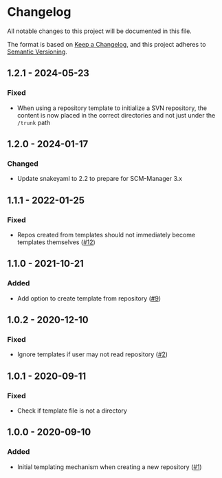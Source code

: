 # Changelog
All notable changes to this project will be documented in this file.

The format is based on [Keep a Changelog](https://keepachangelog.com/en/1.0.0/),
and this project adheres to [Semantic Versioning](https://semver.org/spec/v2.0.0.html).

## 1.2.1 - 2024-05-23
### Fixed
- When using a repository template to initialize a SVN repository, the content is now placed in the correct directories and not just under the `/trunk` path

## 1.2.0 - 2024-01-17
### Changed
- Update snakeyaml to 2.2 to prepare for SCM-Manager 3.x

## 1.1.1 - 2022-01-25
### Fixed
- Repos created from templates should not immediately become templates themselves ([#12](https://github.com/scm-manager/scm-repository-template-plugin/pull/12))

## 1.1.0 - 2021-10-21
### Added
- Add option to create template from repository ([#9](https://github.com/scm-manager/scm-repository-template-plugin/pull/9))

## 1.0.2 - 2020-12-10
### Fixed
- Ignore templates if user may not read repository ([#2](https://github.com/scm-manager/scm-repository-template-plugin/pull/2))

## 1.0.1 - 2020-09-11
### Fixed
- Check if template file is not a directory

## 1.0.0 - 2020-09-10
### Added
- Initial templating mechanism when creating a new repository ([#1](https://github.com/scm-manager/scm-repository-template-plugin/pull/1))

